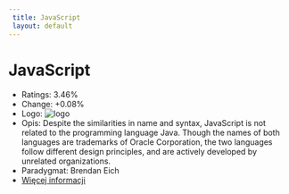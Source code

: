 ```yaml
--- 
 title: JavaScript 
 layout: default 
--- 
```

# JavaScript
- Ratings: 3.46%
- Change: +0.08%
- Logo: ![logo](https://www.tiobe.com/wp-content/themes/tiobe/tiobe-index/images/JavaScript.png)
- Opis: Despite the similarities in name and syntax, JavaScript is not related to the programming language Java. Though the names of both languages are trademarks of Oracle Corporation, the two languages follow different design principles, and are actively developed by unrelated organizations.
- Paradygmat: Brendan Eich
- [Więcej informacji](https://simple.wikipedia.org/wiki/JavaScript)
